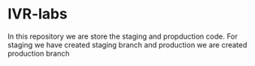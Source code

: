 # IVR-labs
In this repository we are store the staging and propduction code. For staging we have created staging branch and production we are created production branch 
